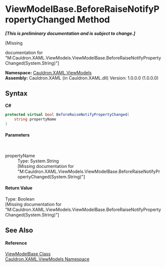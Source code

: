 # ViewModelBase.BeforeRaiseNotifyPropertyChanged Method 
 _**\[This is preliminary documentation and is subject to change.\]**_

\[Missing <summary> documentation for "M:Cauldron.XAML.ViewModels.ViewModelBase.BeforeRaiseNotifyPropertyChanged(System.String)"\]

**Namespace:**&nbsp;<a href="N_Cauldron_XAML_ViewModels">Cauldron.XAML.ViewModels</a><br />**Assembly:**&nbsp;Cauldron.XAML (in Cauldron.XAML.dll) Version: 1.0.0.0 (1.0.0.0)

## Syntax

**C#**<br />
``` C#
protected virtual bool BeforeRaiseNotifyPropertyChanged(
	string propertyName
)
```


#### Parameters
&nbsp;<dl><dt>propertyName</dt><dd>Type: System.String<br />\[Missing <param name="propertyName"/> documentation for "M:Cauldron.XAML.ViewModels.ViewModelBase.BeforeRaiseNotifyPropertyChanged(System.String)"\]</dd></dl>

#### Return Value
Type: Boolean<br />\[Missing <returns> documentation for "M:Cauldron.XAML.ViewModels.ViewModelBase.BeforeRaiseNotifyPropertyChanged(System.String)"\]

## See Also


#### Reference
<a href="T_Cauldron_XAML_ViewModels_ViewModelBase">ViewModelBase Class</a><br /><a href="N_Cauldron_XAML_ViewModels">Cauldron.XAML.ViewModels Namespace</a><br />